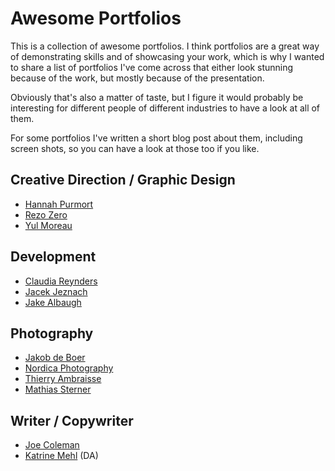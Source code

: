# Awesome Portfolios

This is a collection of awesome portfolios. I think portfolios are a great way of demonstrating skills and of showcasing your work, which is why I wanted to share a list of portfolios I've come across that either look stunning because of the work, but mostly because of the presentation.

Obviously that's also a matter of taste, but I figure it would probably be interesting for different people of different industries to have a look at all of them.

For some portfolios I've written a short blog post about them, including screen shots, so you can have a look at those too if you like.

## Creative Direction / Graphic Design
* [Hannah Purmort](http://hannahpurmort.com)
* [Rezo Zero](https://www.rezo-zero.com)
* [Yul Moreau](http://y78.fr/)

## Development
* [Claudia Reynders](http://mangamaui.com/)
* [Jacek Jeznach](https://jacekjeznach.com/)
* [Jake Albaugh](http://jakealbaugh.com/)

## Photography
* [Jakob de Boer](http://jakobdeboer.com/)
* [Nordica Photography](http://nordicaphotography.com/)
* [Thierry Ambraisse](http://www.hellothierry.com)
* [Mathias Sterner](http://www.mathiassterner.com/)

## Writer / Copywriter
* [Joe Coleman](http://getcoleman.com/)
* [Katrine Mehl](http://www.katrinemehl.com/) (DA)
